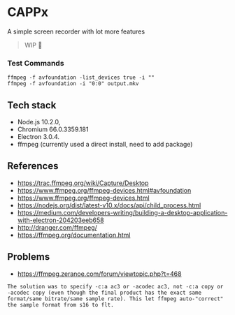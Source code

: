 # CAPPx
A simple screen recorder with lot more features

> WIP :articulated_lorry:

### Test Commands

```
ffmpeg -f avfoundation -list_devices true -i ""
ffmpeg -f avfoundation -i "0:0" output.mkv
```

## Tech stack
- Node.js 10.2.0, 
- Chromium 66.0.3359.181
- Electron 3.0.4.
- ffmpeg (currently used a direct install, need to add package)

## References
- https://trac.ffmpeg.org/wiki/Capture/Desktop
- https://www.ffmpeg.org/ffmpeg-devices.html#avfoundation
- https://www.ffmpeg.org/ffmpeg-devices.html
- https://nodejs.org/dist/latest-v10.x/docs/api/child_process.html
- https://medium.com/developers-writing/building-a-desktop-application-with-electron-204203eeb658
- http://dranger.com/ffmpeg/
- https://ffmpeg.org/documentation.html

## Problems

- https://ffmpeg.zeranoe.com/forum/viewtopic.php?t=468

```
The solution was to specify -c:a ac3 or -acodec ac3, not -c:a copy or -acodec copy (even though the final product has the exact same format/same bitrate/same sample rate). This let ffmpeg auto-"correct" the sample format from s16 to flt.
```

